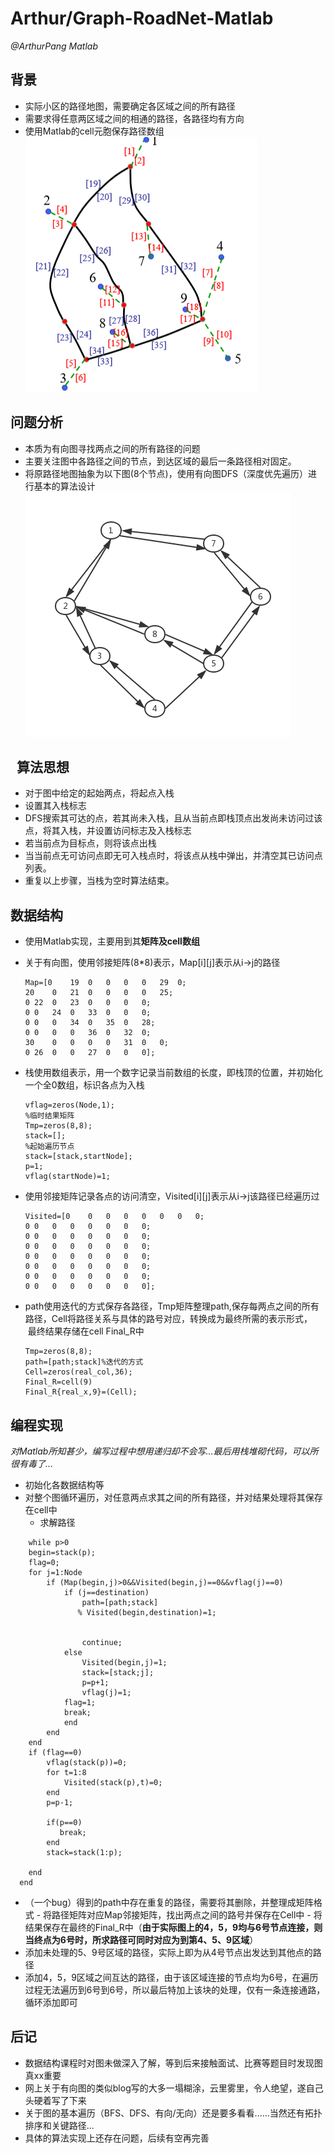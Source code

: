 # Arthur/Graph-RoadNet-Matlab
  
*@ArthurPang  Matlab*

## 背景
- 实际小区的路径地图，需要确定各区域之间的所有路径
- 需要求得任意两区域之间的相通的路径，各路径均有方向
- 使用Matlab的cell元胞保存路径数组
![avatar](pic/snipaste_20180508_112726.png)
## 问题分析
- 本质为有向图寻找两点之间的所有路径的问题
- 主要关注图中各路径之间的节点，到达区域的最后一条路径相对固定。
- 将原路径地图抽象为以下图(8个节点)，使用有向图DFS（深度优先遍历）进行基本的算法设计  
  ![avatar](pic/1.png)

  
算法思想
-------
- 对于图中给定的起始两点，将起点入栈
- 设置其入栈标志
- DFS搜索其可达的点，若其尚未入栈，且从当前点即栈顶点出发尚未访问过该点，将其入栈，并设置访问标志及入栈标志
- 若当前点为目标点，则将该点出栈
- 当当前点无可访问点即无可入栈点时，将该点从栈中弹出，并清空其已访问点列表。
- 重复以上步骤，当栈为空时算法结束。  

数据结构
----
  
- 使用Matlab实现，主要用到其**矩阵及cell数组**
- 关于有向图，使用邻接矩阵(8*8)表示，Map[i][j]表示从i->j的路径
  ```
  Map=[0	19	0	0	0	0	29	0;
  20	0	21	0	0	0	0	25;
  0	22	0	23	0	0	0	0;
  0	0	24	0	33	0	0	0;
  0	0	0	34	0	35	0	28;
  0	0	0	0	36	0	32	0;
  30	0	0	0	0	31	0	0;
  0	26	0	0	27	0	0	0];
  ```
- 栈使用数组表示，用一个数字记录当前数组的长度，即栈顶的位置，并初始化一个全0数组，标识各点为入栈
  ```
  vflag=zeros(Node,1);
  %临时结果矩阵
  Tmp=zeros(8,8);
  stack=[];
  %起始遍历节点
  stack=[stack,startNode];
  p=1;
  vflag(startNode)=1;
  ```
  
- 使用邻接矩阵记录各点的访问清空，Visited[i][j]表示从i->j该路径已经遍历过
  ```
  Visited=[0	0	0	0	0	0	0	0;
  0	0	0	0	0	0	0	0;
  0	0	0	0	0	0	0	0;
  0	0	0	0	0	0	0	0;
  0	0	0	0	0	0	0	0;
  0	0	0	0	0	0	0	0;
  0	0	0	0	0	0	0	0;
  0	0	0	0	0	0	0	0];
- path使用迭代的方式保存各路径，Tmp矩阵整理path,保存每两点之间的所有路径，Cell将路径关系与具体的路号对应，转换成为最终所需的表示形式，
  最终结果存储在cell Final_R中  
  ```
  Tmp=zeros(8,8);
  path=[path;stack]%迭代的方式
  Cell=zeros(real_col,36);
  Final_R=cell(9)
  Final_R{real_x,9}=(Cell);

编程实现
------
*对Matlab所知甚少，编写过程中想用递归却不会写...最后用栈堆砌代码，可以所很有毒了...*

- 初始化各数据结构等
- 对整个图循环遍历，对任意两点求其之间的所有路径，并对结果处理将其保存在cell中  
    - 求解路径
```
    while p>0
    begin=stack(p);
    flag=0;
    for j=1:Node
        if (Map(begin,j)>0&&Visited(begin,j)==0&&vflag(j)==0)
            if (j==destination)
                path=[path;stack]
               % Visited(begin,destination)=1;
                
              
                continue;
            else
                Visited(begin,j)=1;
                stack=[stack;j];
                p=p+1;
                vflag(j)=1;
            flag=1;
            break;
            end
        end
    end
    if (flag==0)
        vflag(stack(p))=0;
        for t=1:8
            Visited(stack(p),t)=0;
        end
        p=p-1;
       
        if(p==0)
           break;
        end
        stack=stack(1:p);
        
    end
  end
  ```
- （一个bug）得到的path中存在重复的路径，需要将其删除，并整理成矩阵格式
      - 将路径矩阵对应Map邻接矩阵，找出两点之间的路号并保存在Cell中
      - 将结果保存在最终的Final_R中（**由于实际图上的4，5，9均与6号节点连接，则当终点为6号时，所求路径可同时对应为到第4、5、9区域**）
- 添加未处理的5、9号区域的路径，实际上即为从4号节点出发达到其他点的路径
- 添加4，5，9区域之间互达的路径，由于该区域连接的节点均为6号，在遍历过程无法遍历到6号到6号，所以最后特加上该块的处理，仅有一条连接通路，循环添加即可

后记
---
- 数据结构课程时对图未做深入了解，等到后来接触面试、比赛等题目时发现图真xx重要
- 网上关于有向图的类似blog写的大多一塌糊涂，云里雾里，令人绝望，遂自己头硬着写了下来
- 关于图的基本遍历（BFS、DFS、有向/无向）还是要多看看......当然还有拓扑排序和关键路径...
- 具体的算法实现上还存在问题，后续有空再完善
